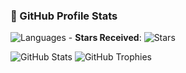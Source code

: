 ### 🚀 GitHub Profile Stats

![Languages](https://github-readme-stats.vercel.app/api/top-langs/?username=Valeratterlolsoftwaress&layout=compact&theme=dracula) - **Stars Received**: ![Stars](https://img.shields.io/github/stars/Valeratterlolsoftwares?style=for-the-badge&color=yellow) 



![GitHub Stats](https://github-readme-stats.vercel.app/api?username=Valeratterlolsoftwares&show_icons=true&theme=dracula) ![GitHub Trophies](https://github-profile-trophy.vercel.app/?username=Valeratterlolsoftwares&theme=dracula&no-bg=true)

